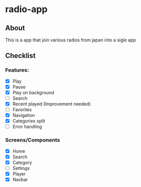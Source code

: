 # radio-app

## About
This is a app that join various radios from japan into a sigle app

## Checklist

### Features:
- [x] Play
- [x] Pause
- [x] Play on background
- [ ] Search
- [x] Recent played (Improvement needed)
- [ ] Favorites
- [x] Navigation
- [x] Categories split
- [ ] Error handling

### Screens/Components
- [x] Home
- [x] Search
- [x] Category
- [ ] Settings
- [x] Player
- [x] Navbar
